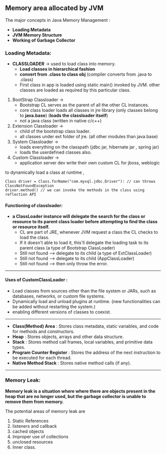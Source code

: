 ## Memory area allocated by JVM


The major concepts in Java Memory Management :

* **Loading Metadata**
* **JVM Memory Structure**
* **Working of Garbage Collector**

### **Loading Metadata**:

* **CLASSLOADER** -> used to load class into memory.
  * **Load classes in hierarchical fashion**
  * **convert from .class to class obj** (compiler converts from .java to .class)
  * First class in app is loaded using static main() invoked by JVM. other classes are loaded as required by this particular class.
  
1. BootStrap Classloader ->
   * Bootstrap CL serves as the parent of all the other CL instances. 
   * core class loader loads all classes in jre library (only classes belong to **java.base**) (**loads the classloader itself**)
   * not a java class (written in native c/c++) 
2. Extension Classloader ->
   * child of the bootstrap class loader.
   * all classes under ext folder of jre. (all other modules than java.base)
3. System Classloader    ->
   * loads everything on the classpath (jdbc jar, hibernate jar , spring jar)
   * loads the userdefined classes also.
4. Custom Classloader    -> 
   * application server dev write their own custom CL for jboss, weblogic

to dynamically load a class at runtime , 
```
Class driver = Class.forName("com.mysql.jdbc.Driver"): // can throws ClassNotFoundException
driver.method() // we can invoke the methods in the class using reflection API 
```

#### **Functioning of classloader**:

* **a ClassLoader instance will delegate the search for the class or resource to its parent class loader before attempting to find the class or resource itself.**
  * CL are part of JRE, whenever JVM request a class the CL checks to load the class. 
  * If it doesn't able to load it, this'll delegate the loading task to its parent class (a type of Bootstrap ClassLoader)
  * Still not found --> delegate to its child (a type of ExtClassLoader)
  * Still not found --> delegate to its child (AppClassLoader)
  * Still not found --> then only throw the error. 

---
#### **Uses of CustomClassLoader** :
  * Load classes from sources other than the file system or JARs, such as databases, networks, or custom file systems.
  * Dynamically load and unload plugins at runtime. (new functionalities can be added without restarting the system.)
  * enabling different versions of classes to coexist.
---
* **Class(Method) Area** : Stores class metadata, static variables, and code for methods and constructors.
* **Heap** : Stores objects, arrays and other data structure.
* **Stack** : Stores method call frames, local variables, and primitive data types.
* **Program Counter Register** :  Stores the address of the next instruction to be executed for each thread.
* **Native Method Stack** : Stores native method calls (if any).
---
### **Memory Leak**:

**Memory leak is a situation where where there are objects present in the heap that are no longer used, but the garbage collector is unable to remove them from memory.**

The potential areas of memory leak are
1. Static References
2. listeners and callback
3. cached objects
4. Improper use of collections
5. unclosed resources
6. Inner class.


